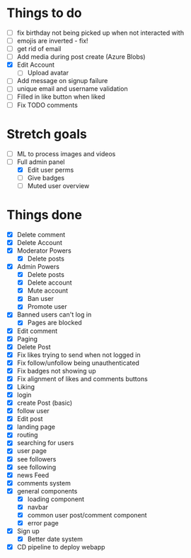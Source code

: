# Things to do

- [ ] fix birthday not being picked up when not interacted with
- [ ] emojis are inverted - fix!
- [ ] get rid of email
- [ ] Add media during post create (Azure Blobs)
- [x] Edit Account
  - [ ] Upload avatar
- [ ] Add message on signup failure
- [ ] unique email and username validation
- [ ] Filled in like button when liked
- [ ] Fix TODO comments

# Stretch goals

- [ ] ML to process images and videos
- [ ] Full admin panel
  - [x] Edit user perms
  - [ ] Give badges
  - [ ] Muted user overview

# Things done

- [x] Delete comment
- [x] Delete Account
- [x] Moderator Powers
  - [x] Delete posts
- [x] Admin Powers
  - [x] Delete posts
  - [x] Delete account
  - [x] Mute account
  - [x] Ban user
  - [x] Promote user
- [x] Banned users can't log in
  - [x] Pages are blocked
- [x] Edit comment
- [x] Paging
- [x] Delete Post
- [x] Fix likes trying to send when not logged in
- [x] Fix follow/unfollow being unauthenticated
- [x] Fix badges not showing up
- [x] Fix alignment of likes and comments buttons
- [x] Liking
- [x] login
- [x] create Post (basic)
- [x] follow user
- [x] Edit post
- [x] landing page
- [x] routing
- [x] searching for users
- [x] user page
- [x] see followers
- [x] see following
- [x] news Feed
- [x] comments system
- [x] general components
  - [x] loading component
  - [x] navbar
  - [x] common user post/comment component
  - [x] error page
- [x] Sign up
  - [x] Better date system
- [x] CD pipeline to deploy webapp
